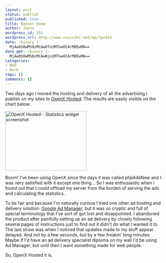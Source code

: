 ```yaml
---
layout: post
status: publish
published: true
title: Banner boom
author: János
wordpress_id: 551
wordpress_url: http://www.rusiczki.net/wp/?p=551
date: !binary |-
  MjAwOS0wMS0zMCAwOTo1MTowOCArMDEwMA==
date_gmt: !binary |-
  MjAwOS0wMS0zMCAwNjo1MTowOCArMDEwMA==
categories:
- Web
- Work
tags: []
comments: []
---
```

<p>Two days ago I moved the hosting and delivery of all the advertising I publish on my sites to <a href="http://www.openx.org/ad-server/get-openx-hosted">OpenX Hosted</a>. The results are easily visible on the chart below:</p>
<p><img alt="OpenX Hosted - Statistics widget screenshot" src="http://www.rusiczki.net/blog/blogpics/openx-hosted-statistics-widget.png" width="261" height="191"/></p>
<p>Boom! I've been using OpenX since the days it was called phpAdsNew and I was very satisfied with it except one thing... So I was enthusiastic when I found out that I could offload my server from the burden of serving the ads and calculating the statistics.</p>
<p>To be fair and because I'm naturally curious I tried one other ad hosting and delivery solution: <a href="http://www.google.com/admanager/">Google Ad Manager</a>, but it was so cryptic and full of special terminology that I've sort of got lost and disappointed. I abandoned the product after painfully setting up an ad delivery by closely following several pages of instructions just to find out it didn't do what I wanted it to. The last straw was when I noticed that updates made to my stuff appear delayed. And not by a few seconds, but by a few freakin' long minutes. Maybe if I'd have an ad delivery specialist diploma on my wall I'd be using Ad Manager, but until then I want something made for web people.</p>
<p>So, OpenX Hosted it is.</p>
